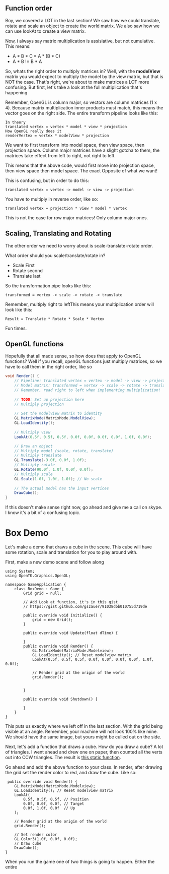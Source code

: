 ## Function order
Boy, we covered a LOT in the last section! We saw how we could translate, rotate and scale an object to create the world matrix. We also saw how we can use lookAt to create a view matrix.

Now, i always say matrix multiplication is assisiative, but not cumulative. This means:

* A \* B \* C = A \* (B \* C)
* A \* B != B \* A

So, whats the right order to multiply matrices in? Well, with the __modelView__ matrix you would expect to multiply the model by the view matrix, but that is NOT the case. That's right, we're about to make matrices a LOT more confusing. But first, let's take a look at the full multiplication that's happening.

Remember, OpenGL is column major, so vectors are column matrices (1 x 4). Because matrix multiplication inner products must match, this means the vector goes on the right side. The entire transform pipeline looks like this:

```
In theory
translated vertex = vertex * model * view * projection
How OpenGL really does it
renderVertex = vertex * modelView * projection
```

We want to first transform into model space, then view space, then projection space. Column major matrices have a slight gotcha to them, the matrices take effect from left to right, not right to left. 

This means that the above code, would first move into projection space, then view space then model space. The exact Opposite of what we want!

This is confusing, but in order to do this:

```
translated vertex = vertex -> model -> view -> projection
```

You have to multiply in reverse order, like so:

```
translated vertex = projection * view * model * vertex
```

This is not the case for row major matrices! Only column major ones.

## Scaling, Translating and Rotating
The other order we need to worry about is scale-translate-rotate order. 

What order should you scale/translate/rotate in?

* Scale First
* Rotate second
* Translate last

So the transformation pipe looks like this:

```
transformed = vertex -> scale -> rotate -> translate
```

Remember, multiply right to leftThis means your multiplication order will look like this:

```
Result = Translate * Rotate * Scale * Vertex
```
Fun times.

## OpenGL functions
Hopefully that all made sense, so how does that apply to OpenGL functions? Well if you recall, openGL functions just multiply matrices, so we have to call them in the right order, like so

```cs
void Render() {
    // Pipeline: translated vertex = vertex -> model -> view -> projection
    // Model matrix: transformed = vertex -> scale -> rotate -> translate
    // Remember, read right to left when implementing multiplication!
    
    // TODO: Set up projection here
    // Multiply projection
    
    // Set the modelView matrix to identity
    GL.MatrixMode(MatrixMode.ModelView);
    GL.LoadIdentity();
    
    // Multiply view
    LookAt(0.5f, 0.5f, 0.5f, 0.0f, 0.0f, 0.0f, 0.0f, 1.0f, 0.0f);

    // Draw an object
    // Multiply model (scale, rotate, translate)
    // Multiply translate
    GL.Translate(-3.0f, 0.0f, 1.0f);
    // Multiply rotate
    GL.Rotate(90.0f, 1.0f, 0.0f, 0.0f);
    // Multiply scale
    GL.Scale(1.0f, 1.0f, 1.0f); // No scale
    
    // The actual model has the input vertices
    DrawCube();
}
```

If this doesn't make sense right now, go ahead and give me a call on skype. I know it's a bit of a confusing topic.

# Box Demo
Let's make a demo that draws a cube in the scene. This cube will have some rotation, scale and translation for you to play around with.

First, make a new demo scene and follow along

```
using System;
using OpenTK.Graphics.OpenGL;

namespace GameApplication {
    class BoxDemo : Game {
        Grid grid = null;

        // Add Look at function, it's in this gist
        // https://gist.github.com/gszauer/91038dbb010755d719de

        public override void Initialize() {
            grid = new Grid();
        }

        public override void Update(float dTime) {

        }
        public override void Render() {
            GL.MatrixMode(MatrixMode.Modelview);
            GL.LoadIdentity(); // Reset modelview matrix
            LookAt(0.5f, 0.5f, 0.5f, 0.0f, 0.0f, 0.0f, 0.0f, 1.0f, 0.0f);

            // Render grid at the origin of the world
            grid.Render();

            
        }
        
        public override void Shutdown() {

        }
    }
}
```

This puts us exactly where we left off in the last section. With the grid being visible at an angle. Remember, your machine will not look 100% like mine. We should have the same image, but yours might be culled out on the side.

Next, let's add a function that draws a cube. How do you draw a cube? A lot of triangles. I went ahead and drew one on paper, then counted all the verts out into CCW triangles. The result is [this static function](https://gist.github.com/gszauer/9cee93bbe25b7fd9f5da). 

Go ahead and add the above function to your class. In render, after drawing the grid set the render color to red, and draw the cube. Like so:

```
 public override void Render() {
    GL.MatrixMode(MatrixMode.Modelview);
    GL.LoadIdentity(); // Reset modelview matrix
    LookAt(
        0.5f, 0.5f, 0.5f, // Position
        0.0f, 0.0f, 0.0f, // Target
        0.0f, 1.0f, 0.0f  // Up
    );

    // Render grid at the origin of the world
    grid.Render();

    // Set render color
    GL.Color3(1.0f, 0.0f, 0.0f);
    // Draw cube
    DrawCube();
}
```

When you run the game one of two things is going to happen. Either the entire